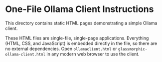 # One-File Ollama Client Instructions

This directory contains static HTML pages demonstrating a simple Ollama client.

These HTML files are single-file, single-page applications. Everything (HTML, CSS, and JavaScript) is embedded directly in the file, so there are no external dependencies. Open `ollamaclient.html` or `glassmorphic-ollama-client.html` in any modern web browser to use the client.

